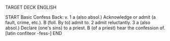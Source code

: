 TARGET DECK
ENGLISH

START
Basic
Confess
Back: v. 1 a (also absol.) Acknowledge or admit (a fault, crime, etc.). B (foll. By to) admit to. 2 admit reluctantly. 3 a (also absol.) Declare (one's sins) to a priest. B (of a priest) hear the confession of. [latin confiteor -fess-]
END
